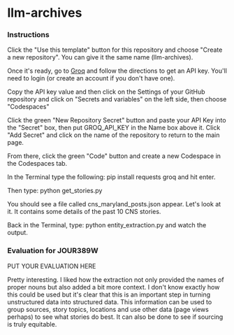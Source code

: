 # llm-archives

### Instructions

Click the "Use this template" button for this repository and choose "Create a new repository". You can give it the same name (llm-archives).

Once it's ready, go to [Groq](https://console.groq.com/keys) and follow the directions to get an API key. You'll need to login (or create an account if you don't have one).

Copy the API key value and then click on the Settings of your GitHub repository and click on "Secrets and variables" on the left side, then choose "Codespaces"

Click the green "New Repository Secret" button and paste your API Key into the "Secret" box, then put GROQ_API_KEY in the Name box above it. Click "Add Secret" and click on the name of the repository to return to the main page.

From there, click the green "Code" button and create a new Codespace in the Codespaces tab.

In the Terminal type the following: pip install requests groq and hit enter.

Then type: python get_stories.py

You should see a file called cns_maryland_posts.json appear. Let's look at it. It contains some details of the past 10 CNS stories.

Back in the Terminal, type: python entity_extraction.py and watch the output.

### Evaluation for JOUR389W

PUT YOUR EVALUATION HERE

Pretty interesting. I liked how the extraction not only provided the names of proper nouns but also added a bit more context. I don't know exactly how this could be used but it's clear that this is an important step in turning unstructured data into structured data. This information can be used to group sources, story topics, locations and use other data (page views perhaps) to see what stories do best. It can also be done to see if sourcing is truly equitable. 